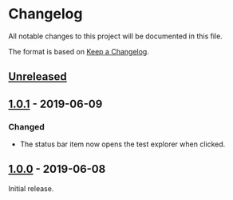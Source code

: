 # Changelog
All notable changes to this project will be documented in this file.

The format is based on [Keep a Changelog](https://keepachangelog.com/en/1.0.0/).

## [Unreleased]

## [1.0.1] - 2019-06-09
### Changed
- The status bar item now opens the test explorer when clicked.

## [1.0.0] - 2019-06-08

Initial release.

[Unreleased]: https://github.com/connorshea/vscode-test-explorer-status-bar/compare/v1.0.1...HEAD
[1.0.1]: https://github.com/connorshea/vscode-test-explorer-status-bar/compare/v1.0.0...v1.0.1
[1.0.0]: https://github.com/connorshea/vscode-test-explorer-status-bar/compare/9804111ef54c0c99de1400038b42195efb4e133c...v1.0.0
